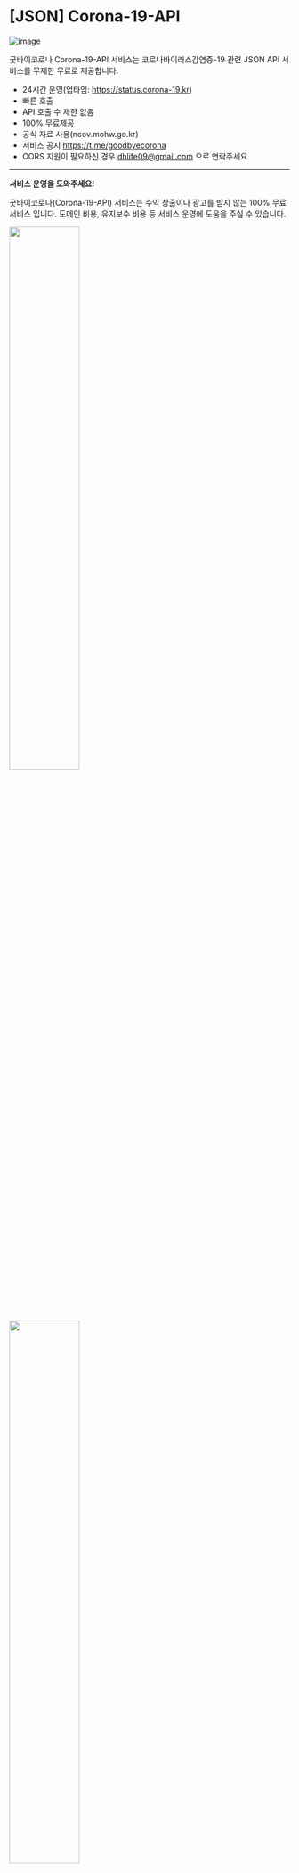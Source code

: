 

# [JSON] Corona-19-API

![image](https://user-images.githubusercontent.com/22024308/108588118-dc1d5600-739a-11eb-9a11-a39739e38ae3.png)

굿바이코로나 Corona-19-API 서비스는 코로나바이러스감염증-19 관련 JSON API 서비스를 무제한 무료로 제공합니다.

- 24시간 운영(업타임: https://status.corona-19.kr)
- 빠른 호출
- API 호출 수 제한 없음
- 100% 무료제공
- 공식 자료 사용(ncov.mohw.go.kr)
- 서비스 공지 https://t.me/goodbyecorona
- CORS 지원이 필요하신 경우 dhlife09@gmail.com 으로 연락주세요

---
**서비스 운영을 도와주세요!**

굿바이코로나(Corona-19-API) 서비스는 수익 창출이나 광고를 받지 않는 100% 무료서비스 입니다. 도메인 비용, 유지보수 비용 등 서비스 운영에 도움을 주실 수 있습니다.


[<img src = "https://user-images.githubusercontent.com/22024308/108588371-28b56100-739c-11eb-96ee-d5ac08739452.png" width="50%">](https://daum.ml/donate)

[<img src = "https://user-images.githubusercontent.com/22024308/108588372-294df780-739c-11eb-9b1e-a8de84bd20ce.png" width="50%">](https://daum.ml/kakaobank)



## 👨‍💻 목차
- [서비스키 발급](https://github.com/dhlife09/Corona-19-API/blob/master/README.md#-0-%EC%84%9C%EB%B9%84%EC%8A%A4%ED%82%A4-%EB%B0%9C%EA%B8%89)
- [국내 정보](https://github.com/dhlife09/Corona-19-API/blob/master/README.md#-1-%EA%B5%AD%EB%82%B4-%EC%A0%95%EB%B3%B4)
	- [국내 카운터](https://github.com/dhlife09/Corona-19-API/blob/master/README.md#-1-1-%EA%B5%AD%EB%82%B4-%EC%B9%B4%EC%9A%B4%ED%84%B0)
	- [시도별 발생동향](https://github.com/dhlife09/Corona-19-API/blob/master/README.md#-1-2-%EC%8B%9C%EB%8F%84%EB%B3%84-%EB%B0%9C%EC%83%9D%EB%8F%99%ED%96%A5)
	- [공통 오류메시지 설명](https://github.com/dhlife09/Corona-19-API/blob/master/README.md#-1-3-%EA%B3%B5%ED%86%B5-%EC%98%A4%EB%A5%98%EB%A9%94%EC%8B%9C%EC%A7%80-%EC%84%A4%EB%AA%85)
- [굿바이코로나 Corona-19-API 이용약관](https://github.com/dhlife09/Corona-19-API/blob/master/README.md#-%EA%B5%BF%EB%B0%94%EC%9D%B4%EC%BD%94%EB%A1%9C%EB%82%98-corona-19-api-%EC%9D%B4%EC%9A%A9%EC%95%BD%EA%B4%80)
- [굿바이코로나 Corona-19-API 개인정보처리방침](https://github.com/dhlife09/Corona-19-API/blob/master/README.md#-%EA%B5%BF%EB%B0%94%EC%9D%B4%EC%BD%94%EB%A1%9C%EB%82%98-corona-19-api-%EA%B0%9C%EC%9D%B8%EC%A0%95%EB%B3%B4%EC%B2%98%EB%A6%AC%EB%B0%A9%EC%B9%A8)
## 🔐 0. 서비스키 발급
### 1. 키 발급
- https://api.corona-19.kr/ 에 방문해서 이메일 주소, 사용 목적을 입력하신 후 "API 키 발급하기" 버튼을 눌러주세요.
- 버튼을 누르면 즉시 메일로 API 키가 발송됩니다.

## ✔ 1. 국내 정보
### 📖 1-0. 국내 정보 API 사용 예

[Corona-19-API-굿바이코로나.pdf](https://github.com/dhlife09/Corona-19-API/files/5917140/Corona-19-API-.pdf)

![Corona-19-API-굿바이코로나_1](https://user-images.githubusercontent.com/22024308/106720839-4c13a880-6647-11eb-9b77-0edc84e28886.jpg)
![Corona-19-API-굿바이코로나_2](https://user-images.githubusercontent.com/22024308/106721350-e542bf00-6647-11eb-813c-d699681d90bf.jpg)

 ### 📙 1-1. 국내 카운터
  - 제공 정보: 국내 확진자수, 국내 완치자수, 국내 사망자수, 국내 격리자수, 확진환자 현황 상위 1-5 시도명 및 퍼센트율, 누적 검사수, 누적 검사완료수, 검사중/결과양성/결과음성 카운터 및 퍼센트 등
 - 정보 출처: http://ncov.mohw.go.kr/
 - 데이터 동기화 시간: AM 09:45
 
```html
https://api.corona-19.kr/korea/?serviceKey=APIKey
```
#### ※ 요청변수 [GET]
|version|parameter|항목설명|요청 예제|
|--|---|---|--|
|v1|serviceKey|API 인증키|https://api.corona-19.kr/korea/?serviceKey=fff098a39e0a841ab72e1d27bdee9b517|

#### ※ 응답내용
|항목명(영어)|항목명(한글)|비고|샘플데이터|
|---|---|--|--|
|resultCode|응답코드|정상(0) / 기타 메시지(오류)는 하단의 공통 오류메시지 참고|0|
|TotalCase|국내 확진자수|-|10,237|
|TotalRecovered|국내 완치자수|-|6,463|
|TotalDeath|국내 사망자수|-|183|
|NowCase|국내 격리자수|-|3,591|
|city1n|시도별 확진환자 현황1(이름)|시도별 확진환자 현황에서 1번째로 많은 확진환자가 있는 시도의 이름|대구|
|city2n|시도별 확진환자 현황2(이름)|시도별 확진환자 현황에서 2번째로 많은 확진환자가 있는 시도의 이름|경북|
|city3n|시도별 확진환자 현황3(이름)|시도별 확진환자 현황에서 3번째로 많은 확진환자가 있는 시도의 이름|기타|
|city4n|시도별 확진환자 현황4(이름)|시도별 확진환자 현황에서 4번째로 많은 확진환자가 있는 시도의 이름|경기|
|city5n|시도별 확진환자 현황5(이름)|시도별 확진환자 현황에서 5번째로 많은 확진환자가 있는 시도의 이름|서울|
|city1p|시도별 확진환자 현황1(퍼센트)|시도별 확진환자 현황에서 1번째로 많은 확진환자가 있는 시도의 퍼센트율|66.11|
|city2p|시도별 확진환자 현황2(퍼센트)|시도별 확진환자 현황에서 2번째로 많은 확진환자가 있는 시도의 퍼센트율|12.84|
|city3p|시도별 확진환자 현황3(퍼센트)|시도별 확진환자 현황에서 3번째로 많은 확진환자가 있는 시도의 퍼센트율|10.07|
|city4p|시도별 확진환자 현황4(퍼센트)|시도별 확진환자 현황에서 4번째로 많은 확진환자가 있는 시도의 퍼센트율|5.59|
|city5p|시도별 확진환자 현황5(퍼센트)|시도별 확진환자 현황에서 5번째로 많은 확진환자가 있는 시도의 퍼센트율|5.39|
|recoveredPercentage|국내 완치율|단위: 퍼센트|63.13|
|deathPercentage|국내 사망률|단위: 퍼센트|1.79|
|checkingCounter|국내 검사중|단위: 명|19,571|
|checkingPercentage|국내 검사중|단위: 퍼센트|4.2|
|caseCount|국내 검사결과 양성|단위: 명|10,237|
|casePercentage|국내 검사결과 양성|단위: 퍼센트|2.2|
|notcaseCount|국내 검사결과 음성|단위: 명|431,425|
|notcasePercentage|국내 검사결과 음성|단위: 퍼센트|93.5|
|TotalChecking|총 검사완료 수|단위: 명|461,233|
|TodayRecovered|오늘 하루 완치자수|단위: 명|135|
|TodayDeath|오늘 하루 사망자수|단위: 명|2|
|TotalCaseBefore|전날 대비 환자수|단위: 명|-61|
|source|데이터 수집 방법|AUTO_BOT(자동수집), GOODBYE_CORONA(수동적으로 추가되거나 보완된 데이터)|AUTO_BOT|
|updateTime|정보 업데이트 기준|00시 정보로 오전 10시경 자동으로 업데이트 됩니다.|코로나바이러스감염증-19 국내 발생현황 (4.5. 00시 기준)|
|resultMessage|API 처리 결과|정상처리: (정상 처리되었습니다.) / 오류(Unauthorized)|정상 처리되었습니다.|

※ JSON 샘플 응답(전문)
- [https://github.com/dhlife09/Corona-19-API/blob/master/1_%EA%B5%AD%EB%82%B4%EC%B9%B4%EC%9A%B4%ED%84%B0_%EC%9D%91%EB%8B%B5%EC%83%98%ED%94%8C.json](https://github.com/dhlife09/Corona-19-API/blob/master/1_%EA%B5%AD%EB%82%B4%EC%B9%B4%EC%9A%B4%ED%84%B0_%EC%9D%91%EB%8B%B5%EC%83%98%ED%94%8C.json)

 
---

 ### 📙 1-2. 시도별 발생동향
  - 제공 정보: 전일대비 확진환자 증감, 확진환자수, 격리해제수, 사망자수, 발생률 등
 - 정보 출처: http://ncov.mohw.go.kr/
 - 데이터 동기화 시간: 즉시
 
```html
https://api.corona-19.kr/korea/country/new/?serviceKey=APIKey
```
※ 요청변수 [GET] - v2부터는 데이터가 배열 형태로 제공됩니다.
version|parameter|항목설명|예제|
|--|---|---|--|
|v1|serviceKey|API 인증키|https://api.corona-19.kr/korea/country/?serviceKey=fff098a39e0a841ab72e1d27bdee9b517|
|v2(recommended)|serviceKey|API 인증키|http://api.corona-19.kr/korea/country/new/?serviceKey=fff098a39e0a841ab72e1d27bdee9b517|

#### ※ 응답내용
|항목명(영어)|항목명(한글)|비고|샘플데이터|
|---|---|--|--|
|resultCode|응답코드|정상(0) / 기타 메시지(오류)는 하단의 공통 오류메시지 참고|0|
|resultMessage|정상처리: (정상 처리되었습니다.) / 오류(Unauthorized)|정상 처리되었습니다.|
|countryName|시도명(지역명)||서울|
|newCase|신규확진환자수|전일대비|2|
|totalCase|확진환자수||619|
|recovered|완치자수||250|
|death|사망자||2|
|percentage|발생률|단위: %|6.36|
|newFcase|전일대비증감-해외유입||1|
|newCcase|전일대비증감-지역발생||1|

※ JSON 샘플 응답(전문)
- [https://github.com/dhlife09/Corona-19-API/blob/master/2_%EC%8B%9C%EB%8F%84%EB%B3%84_%EB%B0%9C%EC%83%9D%EB%8F%99%ED%96%A5_%EC%9D%91%EB%8B%B5%EC%83%98%ED%94%8C.json](https://github.com/dhlife09/Corona-19-API/blob/master/2_%EC%8B%9C%EB%8F%84%EB%B3%84_%EB%B0%9C%EC%83%9D%EB%8F%99%ED%96%A5_%EC%9D%91%EB%8B%B5%EC%83%98%ED%94%8C.json)

---

 ### 📙 1-3. 공통 오류메시지 설명
 
|HTTP 응답코드|오류메시지|설명|
|--|--|--|
|401|serviceKey가 잘못되었습니다. 대소문자, 띄어쓰기를 모두 확인하므로 정확한지 확인하세요. (The serviceKey is invalid. Both upper and lower case letters and spaces are checked, so make sure they are correct.)|GET 요청으로 보낸 serviceKey가 잘못된 상태입니다. 대소문자를 구분하며 띄어쓰기가 있지는 않은지 확인해 주세요. 메일로 발송된 API 키를 정확하게 입력하셔야 합니다.|
|403|차단된 serviceKey로 이용할 수 없습니다. (It cannot be used with a blocked serviceKey.)|이용 약관을 위반해 차단된 API 키 입니다. 차단된 경우 서비스 이용이 불가능 합니다.|
|500|서버 내부 오류(오류명)가 발생했습니다. 관리자에게 문의하세요. (A server internal error (Error name) has occurred. Please contact your administrator.)|서버 내부 오류가 발생한 상태입니다. 관리자에게 문의해 주세요.


## 📣 굿바이코로나 Corona-19-API 이용약관
- 본 서비스는 국가 및 어느 단체에서 운영하는 서비스가 아닙니다.
- 본 서비스는 [업타임](https://status.corona-19.kr/) 100%를 위해 노력하지만 이를 보증하지는 않습니다.
- 본 서비스는 데이터의 정확성을 보장하지 않습니다. (Original Page의 구조 변경 등으로 발생할 수 있는 데이터 오류 등을 책임지지 않음.)
- 굿바이코로나에서 제공하는 코로나19 관련 API는 비상업적 조건으로 무료로 사용할 수 있습니다. (본 서비스를 이용해 프로그램 또는 서비스를 제작하여 판매할 수 없습니다. 그 외 상업적 목적으로도 사용할 수 없습니다.)
- 불법 서비스에서의 API 이용은 금지됩니다.
- 서비스에 부하를 주는 행위는 금지됩니다.
- 키를 받으신 이메일 주소로 서비스 중요 공지사항 등이 발송될 수 있습니다.
- 불법적으로 본 서비스를 해킹/변조하여 이용하는경우 법적 처벌을 받을 수 있습니다.
- 이용약관을 위반할경우 발급하신 KEY가 차단될 수 있습니다.

## 📣 굿바이코로나 Corona-19-API 개인정보처리방침
<굿바이코로나 Corona-19-API 서비스>(' https://api.corona-19.kr' 이하 'Corona-19-API')_은(는) 개인정보보호법에 따라 이용자의 개인정보 보호 및 권익을 보호하고 개인정보와 관련한 이용자의 고충을 원활하게 처리할 수 있도록 다음과 같은 처리방침을 두고 있습니다.

<굿바이코로나 Corona-19-API 서비스>('Corona-19-API')_  은(는) 회사는 개인정보처리방침을 개정하는 경우 웹사이트 공지사항(또는 개별공지)을 통하여 공지할 것입니다.

○ 본 방침은부터  2020년 4월 1일부터 시행됩니다.

**(1). 개인정보의 처리 목적**  <굿바이코로나 Corona-19-API 서비스>(' https://api.corona-19.kr' 이하 'Corona-19-API')_은(는) 개인정보를 다음의 목적을 위해 처리합니다. 처리한 개인정보는 다음의 목적이외의 용도로는 사용되지 않으며 이용 목적이 변경될 시에는 사전동의를 구할 예정입니다.

가. 홈페이지 회원가입 및 관리
회원 가입의사 확인, 서비스 부정이용 방지 등을 목적으로 개인정보를 처리합니다.

나. 민원사무 처리
처리결과 통보 등을 목적으로 개인정보를 처리합니다.

**(2). 개인정보 파일 현황**  
1. 개인정보 파일명 : 굿바이코로나 Corona-19-API 개인정보  
- 개인정보 항목 : 이메일, 접속 IP 정보  
- 수집방법 : 홈페이지  
- 보유근거 : 안정적인 서비스 운영, 불법이용 방지  
- 보유기간 : 시스템 로그 파일(14일), DB(서비스 종료 때 까지)

**3. 개인정보의 처리 및 보유 기간**  
  
①  <굿바이코로나>('Corona-19-API')은(는) 법령에 따른 개인정보 보유·이용기간 또는 정보주체로부터 개인정보를 수집시에 동의 받은 개인정보 보유,이용기간 내에서 개인정보를 처리,보유합니다.  
  
② 각각의 개인정보 처리 및 보유 기간은 다음과 같습니다.

1.<민원사무 처리>  
<민원사무 처리>와 관련한 개인정보는 수집.이용에 관한 동의일로부터<서비스 종료까지>까지 위 이용목적을 위하여 보유.이용됩니다.  
-보유근거 : 안정적인 서비스 운영, 불법이용 방지
  

**4. 정보주체와 법정대리인의 권리·의무 및 그 행사방법 이용자는 개인정보주체로써 다음과 같은 권리를 행사할 수 있습니다.**

① 정보주체는 굿바이코로나에 대해 언제든지 개인정보 열람,정정,삭제,처리정지 요구 등의 권리를 행사할 수 있습니다.  
② 제1항에 따른 권리 행사는굿바이코로나에 대해 개인정보 보호법 시행령 제41조제1항에 따라 전자우편을 통하여 하실 수 있으며 굿바이코로나은(는) 이에 대해 지체 없이 조치하겠습니다.  
③ 제1항에 따른 권리 행사는 정보주체의 법정대리인이나 위임을 받은 자 등 대리인을 통하여 하실 수 있습니다. 이 경우 개인정보 보호법 시행규칙 별지 제11호 서식에 따른 위임장을 제출하셔야 합니다.  
④ 개인정보 열람 및 처리정지 요구는 개인정보보호법 제35조 제5항, 제37조 제2항에 의하여 정보주체의 권리가 제한 될 수 있습니다.  
⑤ 개인정보의 정정 및 삭제 요구는 다른 법령에서 그 개인정보가 수집 대상으로 명시되어 있는 경우에는 그 삭제를 요구할 수 없습니다.  
⑥ 굿바이코로나은(는) 정보주체 권리에 따른 열람의 요구, 정정·삭제의 요구, 처리정지의 요구 시 열람 등 요구를 한 자가 본인이거나 정당한 대리인인지를 확인합니다.

**5. 처리하는 개인정보의 항목 작성**  
  
①  <굿바이코로나 Corona-19-API 서비스>(' https://api.corona-19.kr' 이하 'Corona-19-API')_은(는) 다음의 개인정보 항목을 처리하고 있습니다.

1. <민원사무 처리>  
- 필수항목 : 이메일, 접속 IP 정보 

**6. 개인정보의 파기 <굿바이코로나 Corona-19-API 서비스>('Corona-19-API')_은(는) 원칙적으로 개인정보 처리목적이 달성된 경우에는 지체없이 해당 개인정보를 파기합니다. 파기의 절차, 기한 및 방법은 다음과 같습니다.**

-파기절차  
이용자가 입력한 정보는 목적 달성 후 별도의 DB에 옮겨져(종이의 경우 별도의 서류) 내부 방침 및 기타 관련 법령에 따라 일정기간 저장된 후 혹은 즉시 파기됩니다. 이 때, DB로 옮겨진 개인정보는 법률에 의한 경우가 아니고서는 다른 목적으로 이용되지 않습니다.  
  
-파기기한  
이용자의 개인정보는 개인정보의 보유기간이 경과된 경우에는 보유기간의 종료일로부터 5일 이내에, 개인정보의 처리 목적 달성, 해당 서비스의 폐지, 사업의 종료 등 그 개인정보가 불필요하게 되었을 때에는 개인정보의 처리가 불필요한 것으로 인정되는 날로부터 5일 이내에 그 개인정보를 파기합니다.

-파기방법  
전자적 파일 형태의 정보는 기록을 재생할 수 없는 기술적 방법을 사용합니다.

  
  

**7. 개인정보 자동 수집 장치의 설치•운영 및 거부에 관한 사항**

굿바이코로나 Corona-19-API 서비스는 정보주체의 이용정보를 저장하고 수시로 불러오는 ‘쿠키’를 사용하지 않습니다.  
  

**8. 개인정보 보호책임자 작성**

  
① <굿바이코로나 Corona-19-API 서비스>(' https://api.corona-19.kr' 이하 'Corona-19-API')_은(는) 개인정보 처리에 관한 업무를 총괄해서 책임지고, 개인정보 처리와 관련한 정보주체의 불만처리 및 피해구제 등을 위하여 아래와 같이 개인정보 보호책임자를 지정하고 있습니다.

  
▶ 개인정보 보호책임자  
성명 :박도현  
직책 :운영자  
직급 :운영자  
이메일 :dhlife09@gmail.com

※ 개인정보 보호 담당부서로 연결됩니다.  


② 정보주체께서는 굿바이코로나(‘https://api.corona-19.kr’ 이하 ‘Corona-19-API) 의 서비스(또는 사업)을 이용하시면서 발생한 모든 개인정보 보호 관련 문의, 불만처리, 피해구제 등에 관한 사항을 개인정보 보호책임자로 문의하실 수 있습니다. <굿바이코로나 Corona-19-API 서비스>(' https://api.corona-19.kr' 이하 'Corona-19-API')_은(는) 정보주체의 문의에 대해 지체 없이 답변 및 처리해드릴 것입니다.  

**9. 개인정보 처리방침 변경**

① 이 개인정보처리방침은 시행일로부터 적용되며, 법령 및 방침에 따른 변경내용의 추가, 삭제 및 정정이 있는 경우에는 변경사항의 시행 7일 전부터 공지사항을 통하여 고지할 것입니다.

**10. 개인정보의 안전성 확보 조치  <굿바이코로나 Corona-19-API 서비스>('Corona-19-API')은(는) 개인정보보호법 제29조에 따라 다음과 같이 안전성 확보에 필요한 기술적/관리적 및 물리적 조치를 하고 있습니다.**

1. 접속기록의 보관 및 위변조 방지  
개인정보처리시스템에 접속한 기록을 최소 6개월 이상 보관, 관리하고 있으며, 접속 기록이 위변조 및 도난, 분실되지 않도록 보안기능 사용하고 있습니다.  
  
2. 개인정보에 대한 접근 제한  
개인정보를 처리하는 데이터베이스시스템에 대한 접근권한의 부여,변경,말소를 통하여 개인정보에 대한 접근통제를 위하여 필요한 조치를 하고 있으며 침입차단시스템을 이용하여 외부로부터의 무단 접근을 통제하고 있습니다.
